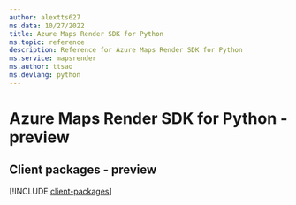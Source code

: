 ```yaml
---
author: alextts627
ms.data: 10/27/2022
title: Azure Maps Render SDK for Python
ms.topic: reference
description: Reference for Azure Maps Render SDK for Python
ms.service: mapsrender
ms.author: ttsao
ms.devlang: python
---
```

# Azure Maps Render SDK for Python - preview

## Client packages - preview
[!INCLUDE [client-packages](maps-render-client-index.md)]
